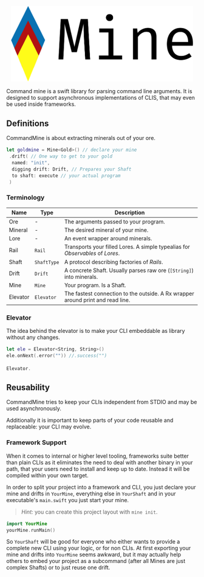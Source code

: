 <p align="center">
    <img src="Assets/Logo.png" width="480" max-width="90%" alt="Mine" />
</p>

Command mine is a swift library for parsing command line arguments. It is designed to support asynchronous implementations of CLIS, that may even be used inside frameworks.

## Definitions
CommandMine is about extracting minerals out of your ore.

```swift
let goldmine = Mine<Gold>() // declare your mine
 .drift( // One way to get to your gold
  named: "init",
  digging drift: Drift, // Prepares your Shaft
  to shaft: execute // your actual program
 )
```

### Terminology

| Name     | Type        | Description                                                                     |
|----------|-------------|---------------------------------------------------------------------------------|
| Ore      | -           | The arguments passed to your program.                                           |
| Mineral  | -           | The desired mineral of your mine.                                               |
| Lore     | -           | An event wrapper around minerals.                                               |
| Rail     | `Rail`      | Transports your filled Lores. A simple typealias for *Observables* of *Lores*.  |
| Shaft    | `ShaftType` | A protocol describing factories of *Rails*.                                     |
| Drift    | `Drift`     | A concrete Shaft. Usually parses raw ore (`[String]`) into minerals.            |
| Mine     | `Mine`      | Your program. Is a Shaft.                                                       |
| Elevator | `Elevator`  | The fastest connection to the outside. A Rx wrapper around print and read line. |

### Elevator
The idea behind the elevator is to make your CLI embeddable as library without any changes.
```swift
let ele = Elevator<String, String>()
ele.onNext(.error("")) //.success("")

Elevator.
```

## Reusability
CommandMine tries to keep your CLIs independent from STDIO and may be used asynchronously.

Additionally it is important to keep parts of your code reusable and replaceable: your CLI may evolve.

### Framework Support
When it comes to internal or higher level tooling, frameworks suite better than plain CLIs as it eliminates the need to deal with another binary in your path, that your users need to install and keep up to date. Instead it will be compiled within your own target.

In order to split your project into a framework and CLI, you just declare your mine and drifts in `YourMine`, everything else in `YourShaft` and in your executable's `main.swift` you just start your mine.

> *Hint:* you can create this project layout with `mine init`.

```swift
import YourMine
yourMine.runMain()
```

So `YourShaft`  will be good for everyone who either wants to provide a complete new CLI using your logic, or for non CLIs.
At first exporting your mine and drifts into `YourMine` seems awkward, but it may actually help others to embed your project as a subcommand (after all Mines are just complex Shafts) or to just reuse one drift.

